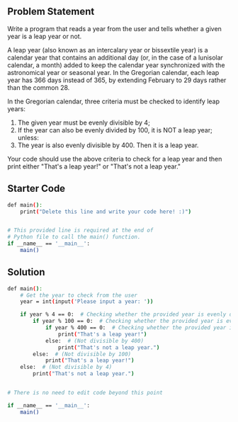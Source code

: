 ## Problem Statement

Write a program that reads a year from the user and tells whether a given year is a leap year or not.

A leap year (also known as an intercalary year or bissextile year) is a calendar year that contains an additional day (or, in the case of a lunisolar calendar, a month) added to keep the calendar year synchronized with the astronomical year or seasonal year. In the Gregorian calendar, each leap year has 366 days instead of 365, by extending February to 29 days rather than the common 28.

In the Gregorian calendar, three criteria must be checked to identify leap years:
1. The given year must be evenly divisible by 4;
2. If the year can also be evenly divided by 100, it is NOT a leap year; unless:
3. The year is also evenly divisible by 400. Then it is a leap year.

Your code should use the above criteria to check for a leap year and then print either "That's a leap year!" or "That's not a leap year."

## Starter Code

```bash
def main():
    print("Delete this line and write your code here! :)")


# This provided line is required at the end of
# Python file to call the main() function.
if __name__ == '__main__':
    main()
```

## Solution

```bash
def main():
    # Get the year to check from the user
    year = int(input('Please input a year: '))

    if year % 4 == 0:  # Checking whether the provided year is evenly divisibly by 4
        if year % 100 == 0:  # Checking whether the provided year is evenly divisibly by 100
            if year % 400 == 0:  # Checking whether the provided year is evenly divisibly by 400
                print("That's a leap year!")
            else:  # (Not divisible by 400)
                print("That's not a leap year.")
        else:  # (Not divisible by 100)
            print("That's a leap year!")
    else:  # (Not divisible by 4)
        print("That's not a leap year.")


# There is no need to edit code beyond this point

if __name__ == '__main__':
    main()
```